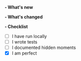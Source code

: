 <!--
Please name you pr DY-{jira-ticket}-meaningful-message
-->

**- What's new**

**- What's changed**

**- Checklist**
- [ ] I have run locally
- [ ] I wrote tests
- [ ] I documented hidden moments
- [x] I am perfect
